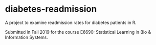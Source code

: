 # diabetes-readmission
A project to examine readmission rates for diabetes patients in R. 

Submitted in Fall 2019 for the course E6690: Statistical Learning in Bio \& Information Systems. 
